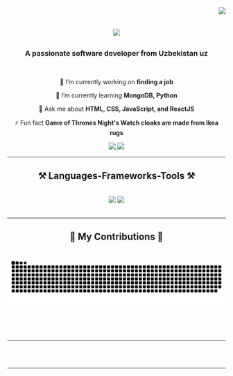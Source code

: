 <img align="right" src="https://visitor-badge.laobi.icu/badge?page_id=AscendancyYT.AscendancyYT" />

<h1 align="center">
    <img src="https://readme-typing-svg.herokuapp.com/?font=Righteous&size=35&center=true&vCenter=true&width=500&height=70&duration=4000&lines=Hi+There!+👋;+I'm+Azizbek+Eshimov!;" />
</h1>

<h3 align="center">A passionate software developer from Uzbekistan uz</h3>

<br/>

<div align="center">
 
 🔭 I’m currently working on **finding a job**
 
 🌱 I’m currently learning **MongoDB, Python**

💬 Ask me about **HTML, CSS, JavaScript, and ReactJS**

⚡ Fun fact **Game of Thrones Night's Watch cloaks are made from Ikea rugs**

 </div>
 
<div align="center"> 
  <a href="mailto:misterminecraftter@gmail.com">
    <img src="https://img.shields.io/badge/Gmail-333333?style=for-the-badge&logo=gmail&logoColor=red" />
  </a>
  <a href="https://salesp07.github.io](https://github.com/AscendancyYT" target="_blank">
     <img src="https://img.shields.io/badge/Portfolio-FF5722?style=for-the-badge&logo=todoist&logoColor=white" target="_blank" /> <!-- sqlite, safari, google-chrome are other good icon options -->
  </a>
</div>

 <hr/>
 
<h2 align="center">⚒️ Languages-Frameworks-Tools ⚒️</h2>
<br/>
<div align="center">
    <img src="https://skillicons.dev/icons?i=react,html,css,vscode,github,figma,git,r" />
    <img src="https://skillicons.dev/icons?i=nodejs,javascript" /><br>
</div>

<br/>
<hr/>

<div align="center">
  <h2>🐍 My Contributions 🐍</h2>
  <br>
  <img alt="snake eating my contributions" src="https://raw.githubusercontent.com/salesp07/salesp07/output/github-contribution-grid-snake.svg" />
  
  <br/><br/><br/>
</div>

<hr/>


<br/><br/>

<hr/>

<br/>

<br/>
